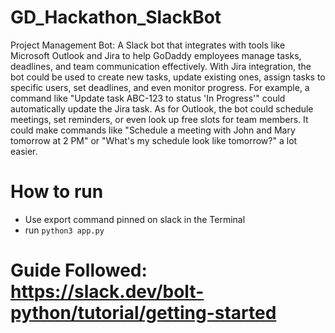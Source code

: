 # GD_Hackathon_SlackBot

Project Management Bot: A Slack bot that integrates with tools like Microsoft Outlook and Jira to help GoDaddy employees manage tasks, deadlines, and team communication effectively. With Jira integration, the bot could be used to create new tasks, update existing ones, assign tasks to specific users, set deadlines, and even monitor progress. For example, a command like "Update task ABC-123 to status 'In Progress'" could automatically update the Jira task. As for Outlook, the bot could schedule meetings, set reminders, or even look up free slots for team members. It could make commands like "Schedule a meeting with John and Mary tomorrow at 2 PM" or "What's my schedule look like tomorrow?" a lot easier.

# How to run

-   Use export command pinned on slack in the Terminal
-   run `python3 app.py`

# Guide Followed: https://slack.dev/bolt-python/tutorial/getting-started
